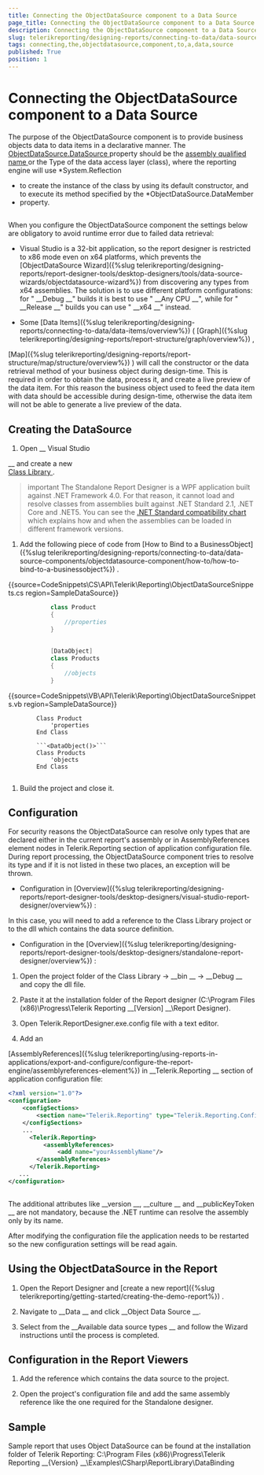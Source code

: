 ```yaml
---
title: Connecting the ObjectDataSource component to a Data Source
page_title: Connecting the ObjectDataSource component to a Data Source | for Telerik Reporting Documentation
description: Connecting the ObjectDataSource component to a Data Source
slug: telerikreporting/designing-reports/connecting-to-data/data-source-components/objectdatasource-component/connecting-the-objectdatasource-component-to-a-data-source
tags: connecting,the,objectdatasource,component,to,a,data,source
published: True
position: 1
---
```


# Connecting the ObjectDataSource component to a Data Source



The purpose of the ObjectDataSource component is to provide business objects data to data items in a declarative manner.
        The 
[ObjectDataSource.DataSource
](https://docs.telerik.com/reporting/p-telerik-reporting-objectdatasource-datasource
) property should be the 
[assembly qualified name
](https://msdn.microsoft.com/en-us/library/30wyt9tk
) or the Type of the data access layer (class),
        where the reporting engine will use 
*System.Reflection
* to create the instance of the class
        by using its default constructor, and to execute its method specified by the 
*ObjectDataSource.DataMember
* property.
      


## 

When you configure the ObjectDataSource component the settings below are obligatory to avoid runtime error due to failed data retrieval:


* Visual Studio is a 32-bit application, so the report designer is restricted to x86 mode even on x64 platforms, which prevents
              the 
[ObjectDataSource Wizard]({%slug telerikreporting/designing-reports/report-designer-tools/desktop-designers/tools/data-source-wizards/objectdatasource-wizard%})
 from discovering any types from x64 assemblies. The solution is to use different platform configurations: for "
__Debug
__"
              builds it is best to use "
__Any CPU
__", while for "
__Release
__" builds you can use "
__x64
__" instead.
            


* Some 
[Data Items]({%slug telerikreporting/designing-reports/connecting-to-data/data-items/overview%})
              (
[Graph]({%slug telerikreporting/designing-reports/report-structure/graph/overview%})
,
              
[Map]({%slug telerikreporting/designing-reports/report-structure/map/structure/overview%})
) will call the constructor
              or the data retrieval method of your business object during design-time.
              This is required in order to obtain the data, process it, and create a live preview of the data item. For this reason
              the business object used to feed the data item with data should be accessible during design-time, otherwise the data item will not
              be able to generate a live preview of the data.
            


## Creating the DataSource

1. Open 
__                Visual Studio
              
__ and create a new  
[Class Library
](https://docs.microsoft.com/en-us/cpp/mfc/class-library-overview?view=vs-2019
).
            


>important The Standalone Report Designer is a WPF application built against .NET Framework 4.0.                For that reason, it cannot load and resolve classes from assemblies built against .NET Standard 2.1, .NET Core and .NET5.                You can see the                [.NET Standard compatibility chart](https://docs.microsoft.com/en-us/dotnet/standard/net-standard) which explains how and when the assemblies can be loaded in different framework versions.              


1. Add the following piece of code from 
[How to Bind to a BusinessObject]({%slug telerikreporting/designing-reports/connecting-to-data/data-source-components/objectdatasource-component/how-to/how-to-bind-to-a-businessobject%})
.
            


{{source=CodeSnippets\CS\API\Telerik\Reporting\ObjectDataSourceSnippets.cs region=SampleDataSource}}
````C#
	        class Product
	        {
	            //properties
	        }
	
	
	        [DataObject]
	        class Products
	        {
	            //objects
	        }
````




{{source=CodeSnippets\VB\API\Telerik\Reporting\ObjectDataSourceSnippets.vb region=SampleDataSource}}
````VB
	    Class Product
	        'properties
	    End Class
	
	    ```<DataObject()>```
	    Class Products
	        'objects
	    End Class
	
````




1. Build the project and close it.


## Configuration

For security reasons the ObjectDataSource can resolve only types that are declared either in the current report's assembly or in AssemblyReferences
          element nodes in Telerik.Reporting section of application configuration file. During report processing,
          the ObjectDataSource component tries to resolve its type and if it is not listed in these two places, an exception will be thrown.
        


* Configuration in 
[Overview]({%slug telerikreporting/designing-reports/report-designer-tools/desktop-designers/visual-studio-report-designer/overview%})
:
            
In this case, you will need to add a reference to the Class Library project or to the dll which contains the data source definition.
            


* Configuration in the 
[Overview]({%slug telerikreporting/designing-reports/report-designer-tools/desktop-designers/standalone-report-designer/overview%})
:
            


1. Open the project folder of the Class Library
                  -> 
__bin
__ -> 
__Debug
__ and copy the dll file.
                


1. Paste it at the installation folder of the Report designer (C:\Program Files (x86)\Progress\Telerik Reporting 
__[Version]
__\Report Designer).
                


1. Open Telerik.ReportDesigner.exe.config file with a text editor.
                


1. Add an
                  
[AssemblyReferences]({%slug telerikreporting/using-reports-in-applications/export-and-configure/configure-the-report-engine/assemblyreferences-element%})
                  in 
__Telerik.Reporting
__ section of application configuration file:
                


	
````xml
<?xml version="1.0"?>
<configuration>
    <configSections>
        <section name="Telerik.Reporting" type="Telerik.Reporting.Configuration.ReportingConfigurationSection, Telerik.Reporting" allowLocation="true" allowDefinition="Everywhere" />
    </configSections>
    ...
	  <Telerik.Reporting>
		  <assemblyReferences>
			  <add name="yourAssemblyName"/>
    	</assemblyReferences>
 	  </Telerik.Reporting>
   ...
</configuration>
  			
````


The additional attributes like 
__version
__, 
__culture
__ and 
__publicKeyToken
__ are not mandatory,
              because the .NET runtime can resolve the assembly only by its name.
            
After modifying the configuration file the application needs to be restarted so the new configuration settings will be read again.
            


## Using the ObjectDataSource in the Report

1. Open the Report Designer and 
[create a new report]({%slug telerikreporting/getting-started/creating-the-demo-report%})
.
            


1. Navigate to 
__Data
__ and click 
__Object Data Source
__.
            


1. Select from the 
__Available data source types 
__ and follow the Wizard instructions until the process is completed.
            


## Configuration in the Report Viewers

1. Add the reference which contains the data source to the project.
            


1. Open the project's configuration file and add the same assembly reference like the one required for the Standalone designer.
            


## Sample

Sample report that uses Object DataSource can be found at the installation folder of Telerik Reporting:
              C:\Program Files (x86)\Progress\Telerik Reporting 
__{Version}
__\Examples\CSharp\ReportLibrary\DataBinding
            

